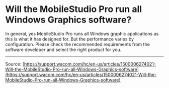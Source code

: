 # Will the MobileStudio Pro run all Windows Graphics software?

In general, yes MobileStudio Pro runs all Windows graphic applications as this is what it has designed for. But the performance varies by configuration. Please check the recommended requirements from the software developer and select the right product for you.

---
Source: [https://support.wacom.com/hc/en-us/articles/1500006274021-Will-the-MobileStudio-Pro-run-all-Windows-Graphics-software](https://support.wacom.com/hc/en-us/articles/1500006274021-Will-the-MobileStudio-Pro-run-all-Windows-Graphics-software)
